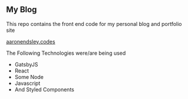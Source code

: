 ## My Blog

<p>This repo contains the front end code for my personal blog and portfolio site</p>
<a href="https://aaronendsley.codes">aaronendsley.codes</a>
<p>The Following Technologies were/are being used</p>
<ul>
<li>GatsbyJS</li>
<li>React</li>
<li>Some Node</li>
<li>Javascript</li>
<li> And Styled Components</li>
</ul>
